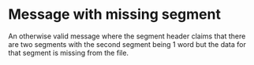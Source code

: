 # Message with missing segment

An otherwise valid message where the segment header claims that there are two
segments with the second segment being 1 word but the data for that segment is
missing from the file.
